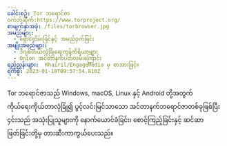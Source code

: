 ```yaml
---
ခေါင်းစဥ်: Tor ဘရောင်ဇာ
ဝက်ဘ်ဆိုက်:https://www.torproject.org/
စာမျက်နှာအဖုံ: /files/torbrowser.jpg
အမည်များ:
  - ရှောင်တိမ်းခြင်နှင့် အမည်ဝှက်ခြင်း
အမျိုးအမည်များ:
  - ဒီဂျစ်တယ်လုံခြုံရေးကွန်ကိရိယာများ
  - Onion အင်တာနက်ပတ်လမ်းကြောင်း
ရည်ညွှန်းများ:  Khairil/EngageMedia မှ စာအားဖြင့်။
ရက်စွဲ: 2023-01-19T09:57:54.810Z
---
```

Tor ဘရောင်ဇာသည် Windows, macOS, Linux နှင့် Android တို့အတွက် ကိုယ်ရေးကိုယ်တာလုံခြုံ၍ ပွင့်လင်းမြင်သာသော အင်တာနက်ဘရောင်ဇာတစ်ခုဖြစ်ပြီး ၄င်းသည် အသုံးပြုသူများကို နောက်ယောင်ခံခြင်း၊ စောင့်ကြည့်ခြင်းနှင့် ဆင်ဆာဖြတ်ခြင်းတို့မှ တားဆီးကာကွယ်ပေးသည်။